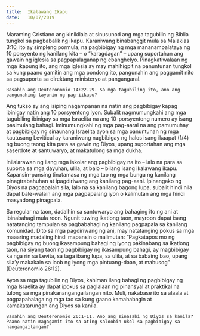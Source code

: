 ```yaml
---
title:  Ikalawang Ikapu
date:   10/07/2019
---
```


Maraming Cristiano ang kinikilala at sinusunod ang mga tagubilin ng Biblia tungkol sa pagbabalik ng ikapu. Karaniwang binabanggit mula sa Malakias 3:10, ito ay simpleng pormula, na pagbibigay ng mga mananampalataya ng 10 porsyento ng kanilang kita – o “karagdagan” – upang suportahan ang gawain ng iglesia sa pagpapalaganap ng ebanghelyo. Pinagkatiwalaan ng mga ikapung ito, ang mga iglesia ay may mahihigpit na panuntunan tungkol sa kung paano gamitin ang mga pondong ito, pangunahin ang paggamit nito sa pagsuporta sa direktang ministeryo at pangangaral.

`Basahin ang Deuteronomio 14:22-29. Sa mga tagubiling ito, ano ang pangunahing layunin ng pag-iikapu?`

Ang tukso ay ang isiping nagampanan na natin ang pagbibigay kapag ibinigay natin ang 10 porsyentong iyon. Subalit nagmumungkahi ang mga tagubiling ibinigay sa mga Israelita na ang 10-porsyentong numero ay isang pasimulang bahagi. Iminumungkahi ng mga pag-aaral na ang pamumuhay at pagbibigay ng sinaunang Israelita ayon sa mga panuntunan ng mga kautusang Levitical ay karaniwang nagbibigay ng halos isang ikaapat (1/4) ng buong taong kita para sa gawin ng Diyos, upang suportahan ang mga saserdote at santuwaryo, at makatulong sa mga dukha.

Inilalarawan ng ilang mga iskolar ang pagbibigay na ito – lalo na para sa suporta sa mga dayuhan, ulila, at balo – bilang isang ikalawang ikapu. Kapansin-pansing tinatamasa ng mga tao ng mga bunga ng kanilang pinagtrabahuhan at ipagdiriwang ang kanilang pag-aani. Ipinangako ng Diyos na pagpapalain sila, lalo na sa kanilang bagong lupa, subalit hindi nila dapat bale-walain ang mga pagpapalang iyon o kalimutan ang mga hindi masyadong pinagpala.

Sa regular na taon, dadalhin sa santuwaryo ang bahaging ito ng ani at ibinabahagi mula roon. Ngunit tuwing ikatlong taon, mayroon dapat isang natatanging tampulan sa pagbabahagi ng kanilang pagpapala sa kanilang komunidad. Dito sa mga pagdiriwang ng ani, may natatanging pokus sa mga maaaring madaling hindi mapansin o malimutan: “Pagkatapos mo ng pagbibigay ng buong ikasampung bahagi ng iyong pakinabang sa ikatlong taon, na siyang taon ng pagbibigay ng ikasampung bahagi, ay magbibigay ka nga rin sa Levita, sa taga ibang lupa, sa ulila, at sa babaing bao, upang sila’y makakain sa loob ng iyong mga pintuang-daan, at mabusog” (Deuteronomio 26:12).

Ayon sa mga tagubilin ng Diyos, kahiman ilang bahagi ng pagbibigay ng mga Israelita ay dapat ipokus sa paglalaan ng pinansyal at praktikal na tulong sa mga pinakanangangailangan nito. Muli, nakabase ito sa alaala at pagpapahalaga ng mga tao sa kung gaano kamahabagin at kamakatarungan ang Diyos sa kanila.

`Basahin ang Deuteronomio 26:1-11. Ano ang sinasabi ng Diyos sa kanila? Paano natin magagamit ito sa ating saloobin ukol sa pagbibigay sa nangangailangan?`